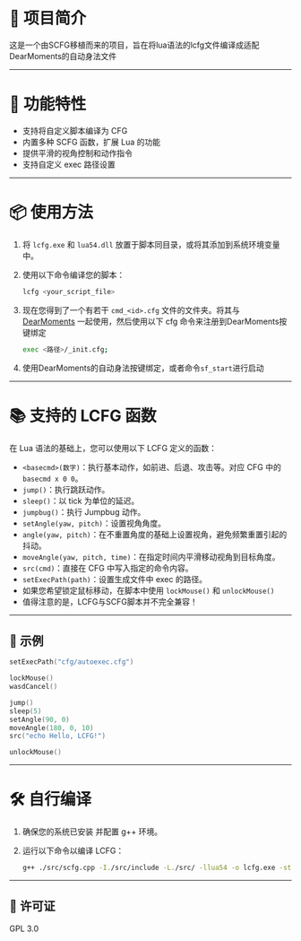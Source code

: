 # 🎯 项目简介

这是一个由SCFG移植而来的项目，旨在将lua语法的lcfg文件编译成适配DearMoments的自动身法文件

---

# 🚀 功能特性

* 支持将自定义脚本编译为 CFG
* 内置多种 SCFG 函数，扩展 Lua 的功能
* 提供平滑的视角控制和动作指令
* 支持自定义 exec 路径设置

---

# 📦 使用方法

1. 将 `lcfg.exe` 和 `lua54.dll` 放置于脚本同目录，或将其添加到系统环境变量中。
2. 使用以下命令编译您的脚本：

   ```bash
   lcfg <your_script_file>
   ```
3. 现在您得到了一个有若干 `cmd_<id>.cfg` 文件的文件夹。将其与 <a href="https://github.com/tomh500/MoClient">DearMoments</a> 一起使用，然后使用以下 cfg 命令来注册到DearMoments按键绑定

   ```bash
   exec <路径>/_init.cfg;
   ```
4. 使用DearMoments的自动身法按键绑定，或者命令```sf_start```进行启动

---

# 📚 支持的 LCFG 函数

在 Lua 语法的基础上，您可以使用以下 LCFG 定义的函数：

* `<basecmd>(数字)`：执行基本动作，如前进、后退、攻击等。对应 CFG 中的 `basecmd x 0 0`。
* `jump()`：执行跳跃动作。
* `sleep()`：以 tick 为单位的延迟。
* `jumpbug()`：执行 Jumpbug 动作。
* `setAngle(yaw, pitch)`：设置视角角度。
* `angle(yaw, pitch)`：在不重置角度的基础上设置视角，避免频繁重置引起的抖动。
* `moveAngle(yaw, pitch, time)`：在指定时间内平滑移动视角到目标角度。
* `src(cmd)`：直接在 CFG 中写入指定的命令内容。
* `setExecPath(path)`：设置生成文件中 exec 的路径。
* 如果您希望锁定鼠标移动，在脚本中使用 `lockMouse()` 和 `unlockMouse()`
* 值得注意的是，LCFG与SCFG脚本并不完全兼容！

---

## 📄 示例

```lua
setExecPath("cfg/autoexec.cfg")

lockMouse()
wasdCancel()

jump()
sleep(5)
setAngle(90, 0)
moveAngle(180, 0, 10)
src("echo Hello, LCFG!")

unlockMouse()
```

---

# 🛠️ 自行编译

1. 确保您的系统已安装 并配置 g++ 环境。
2. 运行以下命令以编译 LCFG：

   ```bash
   g++ ./src/scfg.cpp -I./src/include -L./src/ -llua54 -o lcfg.exe -std=c++23 -static
   ```

---

## 📜 许可证

GPL 3.0

